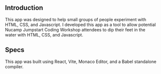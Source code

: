 ## Introduction
This app was designed to help small groups of people experiment with HTML, CSS, and Javascript. I developed this app as a tool to allow potential Nucamp Jumpstart Coding Workshop attendees to dip their feet in the water with HTML, CSS, and Javascript.

## Specs
This app was built using React, Vite, Monaco Editor, and a Babel standalone compiler.

